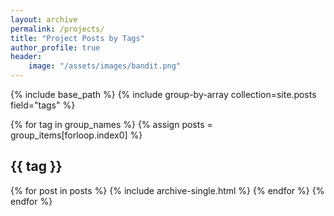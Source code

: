 ```yaml
---
layout: archive
permalink: /projects/
title: "Project Posts by Tags"
author_profile: true
header:
    image: "/assets/images/bandit.png"
---
```


{% include base_path %}
{% include group-by-array collection=site.posts field="tags" %}

{% for tag in group_names %}
  {% assign posts = group_items[forloop.index0] %}
  <h2 id="{{ tag | slugify }}" class = "archive__subtitle">{{ tag }}</h2>
  {% for post in posts %}
    {% include archive-single.html %}
  {% endfor %}
{% endfor %}